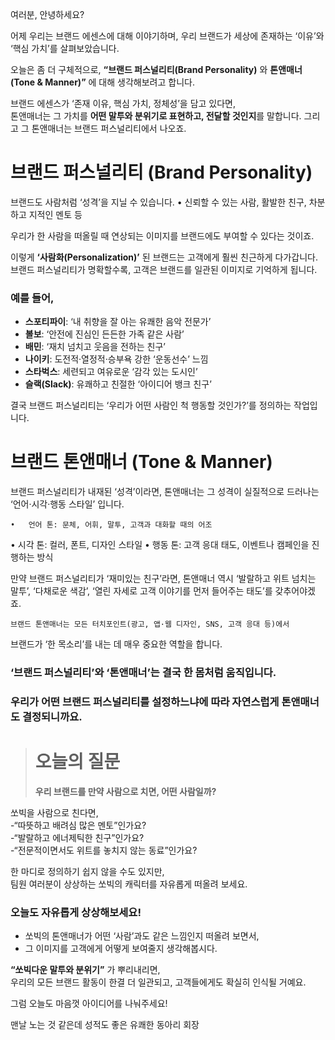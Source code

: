 여러분, 안녕하세요?

어제 우리는 브랜드 에센스에 대해 이야기하며,
우리 브랜드가 세상에 존재하는 ‘이유’와 ‘핵심 가치’를 살펴보았습니다.

오늘은 좀 더 구체적으로,
**“브랜드 퍼스널리티(Brand Personality)** 와 **톤앤매너(Tone & Manner)”**
에 대해 생각해보려고 합니다.

브랜드 에센스가 ‘존재 이유, 핵심 가치, 정체성’을 담고 있다면,  
톤앤매너는 그 가치를 **어떤 말투와 분위기로 표현하고, 전달할 것인지**를 말합니다.
그리고 그 톤앤매너는 브랜드 퍼스널리티에서 나오죠.




# 브랜드 퍼스널리티 (Brand Personality)

브랜드도 사람처럼 ‘성격’을 지닐 수 있습니다.
	•	신뢰할 수 있는 사람, 활발한 친구, 차분하고 지적인 멘토 등

우리가 한 사람을 떠올릴 때 연상되는 이미지를
브랜드에도 부여할 수 있다는 것이죠.


이렇게 **‘사람화(Personalization)’** 된 브랜드는 고객에게 훨씬 친근하게 다가갑니다.
브랜드 퍼스널리티가 명확할수록, 고객은 브랜드를 일관된 이미지로 기억하게 됩니다.



### 예를 들어,
- **스포티파이**: ‘내 취향을 잘 아는 유쾌한 음악 전문가’  
- **볼보**: ‘안전에 진심인 든든한 가족 같은 사람’  
- **배민**: ‘재치 넘치고 웃음을 전하는 친구’  
- **나이키**: 도전적·열정적·승부욕 강한 ‘운동선수’ 느낌
- **스타벅스**: 세련되고 여유로운 ‘감각 있는 도시인’
- **슬랙(Slack)**: 유쾌하고 친절한 ‘아이디어 뱅크 친구’

	


결국 브랜드 퍼스널리티는 ‘우리가 어떤 사람인 척 행동할 것인가?’를 정의하는 작업입니다.





# 브랜드 톤앤매너 (Tone & Manner)

브랜드 퍼스널리티가 내재된 ‘성격’이라면, 톤앤매너는 그 성격이 실질적으로 드러나는 ‘언어·시각·행동 스타일’ 입니다.

	•	언어 톤: 문체, 어휘, 말투, 고객과 대화할 때의 어조
•	시각 톤: 컬러, 폰트, 디자인 스타일
•	행동 톤: 고객 응대 태도, 이벤트나 캠페인을 진행하는 방식


만약 브랜드 퍼스널리티가 ‘재미있는 친구’라면,
톤앤매너 역시 ‘발랄하고 위트 넘치는 말투’, ‘다채로운 색감’, ‘열린 자세로 고객 이야기를 먼저 들어주는 태도’를 갖추어야겠죠.


	브랜드 톤앤매너는 모든 터치포인트(광고, 앱·웹 디자인, SNS, 고객 응대 등)에서
브랜드가 ‘한 목소리’를 내는 데 매우 중요한 역할을 합니다.




### ‘브랜드 퍼스널리티’와 ‘톤앤매너’는 결국 한 몸처럼 움직입니다.
### 우리가 어떤 브랜드 퍼스널리티를 설정하느냐에 따라 자연스럽게 톤앤매너도 결정되니까요.




># 오늘의 질문
>
>**우리 브랜드를 만약 사람으로 치면, 어떤 사람일까?**
> 

>
>
>




쏘빅을 사람으로 친다면,  
-“따뜻하고 배려심 많은 멘토”인가요?  
-“발랄하고 에너제틱한 친구”인가요?  
-“전문적이면서도 위트를 놓치지 않는 동료”인가요?  


한 마디로 정의하기 쉽지 않을 수도 있지만,  
팀원 여러분이 상상하는 쏘빅의 캐릭터를 자유롭게 떠올려 보세요.



### 오늘도 자유롭게 상상해보세요!
- 쏘빅의 톤앤매너가 어떤 ‘사람’과도 같은 느낌인지 떠올려 보면서,  
- 그 이미지를 고객에게 어떻게 보여줄지 생각해봅시다.




**“쏘빅다운 말투와 분위기”** 가 뿌리내리면,  
우리의 모든 브랜드 활동이 한결 더 일관되고, 고객들에게도 확실히 인식될 거예요.

그럼 오늘도 마음껏 아이디어를 나눠주세요!



맨날 노는 것 같은데 성적도 좋은 유쾌한 동아리 회장